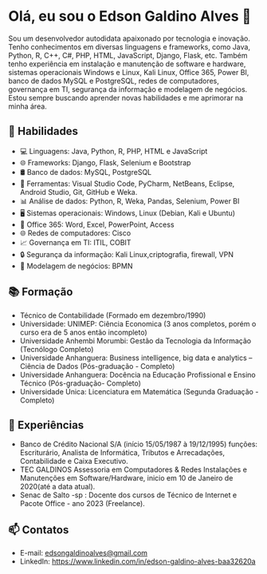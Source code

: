 # Olá, eu sou o Edson Galdino Alves 👋

Sou um desenvolvedor autodidata apaixonado por tecnologia e inovação. Tenho conhecimentos em diversas linguagens e frameworks, como Java, Python, R, C++, C#, PHP, HTML, JavaScript, Django, Flask, etc. Também tenho experiência em instalação e manutenção de software e hardware, sistemas operacionais Windows e Linux, Kali Linux, Office 365, Power BI, banco de dados MySQL e PostgreSQL, redes de computadores, governança em TI, segurança da informação e modelagem de negócios. Estou sempre buscando aprender novas habilidades e me aprimorar na minha área.

## 🚀 Habilidades

- 💻 Linguagens: Java, Python, R, PHP, HTML e JavaScript
- 🌐 Frameworks: Django, Flask, Selenium e Bootstrap
- 🛢️ Banco de dados: MySQL, PostgreSQL
- 🔧 Ferramentas: Visual Studio Code, PyCharm, NetBeans, Eclipse, Android Studio, Git, GitHub e Weka.
- 📊 Análise de dados: Python, R, Weka, Pandas, Selenium, Power BI
- 🖥️ Sistemas operacionais: Windows, Linux (Debian, Kali e Ubuntu)
- 📄 Office 365: Word, Excel, PowerPoint, Access
- 🌐 Redes de computadores: Cisco
- 📈 Governança em TI: ITIL, COBIT
- 🔒 Segurança da informação: Kali Linux,criptografia, firewall, VPN
- 📝 Modelagem de negócios: BPMN

## 📚 Formação

- Técnico de Contabilidade (Formado em dezembro/1990)
- Universidade: UNIMEP: Ciência Economica (3 anos completos, porém o curso era de 5 anos então incompleto)
- Universidade Anhembi Morumbi: Gestão da Tecnologia da Informação (Tecnólogo Completo)
- Universidade Anhanguera: Business intelligence, big data e analytics – Ciência de Dados (Pós-graduação - Completo)
- Universidade Anhanguera: Docência na Educação Profissional e Ensino Técnico (Pós-graduação- Completo)
- Universidade Única: Licenciatura em Matemática (Segunda Graduação - Completo)

## 💼 Experiências

- Banco de Crédito Nacional S/A (início 15/05/1987 à 19/12/1995) funções: Escriturário, Analista de Informática, Tributos e Arrecadações, Contabilidade e Caixa Executivo.
- TEC GALDINOS Assessoria em Computadores & Redes Instalações e Manutenções em Software/Hardware, inicio em 10 de Janeiro de 2020(até a data atual).
- Senac  de Salto -sp : Docente dos cursos de Técnico de Internet e Pacote Office - ano 2023 (Freelance).

## 📫 Contatos

- E-mail: edsongaldinoalves@gmail.com
- LinkedIn: https://www.linkedin.com/in/edson-galdino-alves-baa32620a
